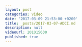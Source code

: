 ```yaml
---
layout: post
categories: video
date: '2017-03-09 21:53:00 +0200'
title: _posts/2017-03-07-ADCI.md
description: null
videourl: 201015630
published: true
---
```

